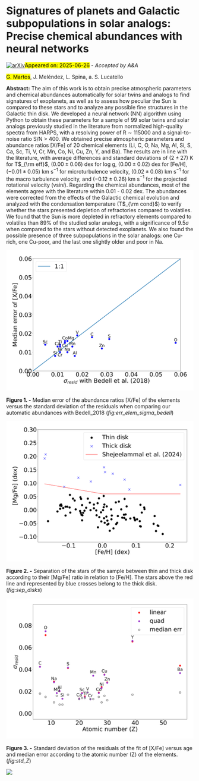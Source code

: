 <div class="macros" style="visibility:hidden;">
$\newcommand{\ensuremath}{}$
$\newcommand{\xspace}{}$
$\newcommand{\object}[1]{\texttt{#1}}$
$\newcommand{\farcs}{{.}''}$
$\newcommand{\farcm}{{.}'}$
$\newcommand{\arcsec}{''}$
$\newcommand{\arcmin}{'}$
$\newcommand{\ion}[2]{#1#2}$
$\newcommand{\textsc}[1]{\textrm{#1}}$
$\newcommand{\hl}[1]{\textrm{#1}}$
$\newcommand{\footnote}[1]{}$
$\newcommand{\arraystretch}{.8}$
$\newcommand{\arraystretch}{.8}$
$\newcommand{\arraystretch}{0.1}$
$\newcommand{\arraystretch}{0.1}$</div>



<div id="title">

# Signatures of planets and Galactic subpopulations in solar analogs: Precise chemical abundances with neural networks

</div>
<div id="comments">

[![arXiv](https://img.shields.io/badge/arXiv-2506.20345-b31b1b.svg)](https://arxiv.org/abs/2506.20345)<mark>Appeared on: 2025-06-26</mark> -  _Accepted by A&A_

</div>
<div id="authors">

<mark>G. Martos</mark>, J. Meléndez, L. Spina, a. S. Lucatello

</div>
<div id="abstract">

**Abstract:**            The aim of this work is to obtain precise atmospheric parameters and chemical abundances automatically for solar twins and analogs to find signatures of exoplanets, as well as to assess how peculiar the Sun is compared to these stars and to analyze any possible fine structures in the Galactic thin disk. We developed a neural network (NN) algorithm using Python to obtain these parameters for a sample of 99 solar twins and solar analogs previously studied in the literature from normalized high-quality spectra from HARPS, with a resolving power of R $\sim$ 115000 and a signal-to-noise ratio S/N > 400. We obtained precise atmospheric parameters and abundance ratios [X/Fe] of 20 chemical elements (Li, C, O, Na, Mg, Al, Si, S, Ca, Sc, Ti, V, Cr, Mn, Co, Ni, Cu, Zn, Y, and Ba). The results are in line with the literature, with average differences and standard deviations of $(2 \pm 27)$ K for T$_{\rm eff}$, $(0.00 \pm 0.06)$ dex for log g, $(0.00 \pm 0.02)$ dex for [Fe/H], $(-0.01 \pm 0.05)$ km s$^{-1}$ for microturbulence velocity, $(0.02 \pm 0.08)$ km s$^{-1}$ for the macro turbulence velocity, and $(-0.12 \pm 0.26)$ km s$^{-1}$ for the projected rotational velocity (vsin$i$). Regarding the chemical abundances, most of the elements agree with the literature within 0.01 - 0.02 dex. The abundances were corrected from the effects of the Galactic chemical evolution and analyzed with the condensation temperature (T$_{\rm cond}$) to verify whether the stars presented depletion of refractories compared to volatiles. We found that the Sun is more depleted in refractory elements compared to volatiles than 89% of the studied solar analogs, with a significance of 9.5$\sigma$ when compared to the stars without detected exoplanets. We also found the possible presence of three subpopulations in the solar analogs: one Cu-rich, one Cu-poor, and the last one slightly older and poor in Na.         

</div>

<div id="div_fig1">

<img src="tmp_2506.20345/./fig/err_elem_sigma_bedell.png" alt="Fig1" width="100%"/>

**Figure 1. -** Median error of the abundance ratios [X/Fe] of the elements versus the standard deviation of the residuals when comparing our automatic abundances with Bedell_2018 (*fig:err_elem_sigma_bedell*)

</div>
<div id="div_fig2">

<img src="tmp_2506.20345/./fig/thickdisk_feh.png" alt="Fig2" width="100%"/>

**Figure 2. -** Separation of the stars of the sample between thin and thick disk according to their [Mg/Fe] ratio in relation to [Fe/H]. The stars above the red line and represented by blue crosses belong to the thick disk. (*fig:sep_disks*)

</div>
<div id="div_fig3">

<img src="tmp_2506.20345/./fig/resid_Z.png" alt="Fig3" width="100%"/>

**Figure 3. -** Standard deviation of the residuals of the fit of [X/Fe] versus age and median error according to the atomic number (Z) of the elements. (*fig:std_Z*)

</div><div id="qrcode"><img src=https://api.qrserver.com/v1/create-qr-code/?size=100x100&data="https://arxiv.org/abs/2506.20345"></div>